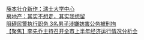   
[藤本壮介新作：瑞士大学中心](http://www.dianyue.me/archives/628/j48e2soiz7jg18lh/)  
[房地产：其实不想走，其实我想留](http://www.dianyue.me/archives/381/iiec0tojt7oq5rjh/)  
[阻碍民警执行职务 3名男子涉嫌妨害公务被刑拘](http://www.dianyue.me/archives/818/w2d9u85npw2pyduk/)  
[【聚焦】李先乔主持召开全市上半年经济运行情况分析会](http://www.dianyue.me/archives/359/kn7nc5uj160two05/)